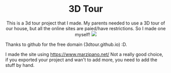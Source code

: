 <h1 align="center">3D Tour</h1>
<div align="center">
This is a 3d tour project that I made. My parents needed to use a 3D tour of our house, but all the online sites are paied/have restrictions. So I made one myself!
<img src="https://cloud-knohhvyfh-hack-club-bot.vercel.app/0screenshot_2024-09-02_at_9.08.34_pm.png">
</div>

Thanks to github for the free domain (3dtour.github.io) :D.

I made the site using https://www.marzipano.net/ Not a really good choice, if you exported your project and wan't to add more, you need to add the stuff by hand.
